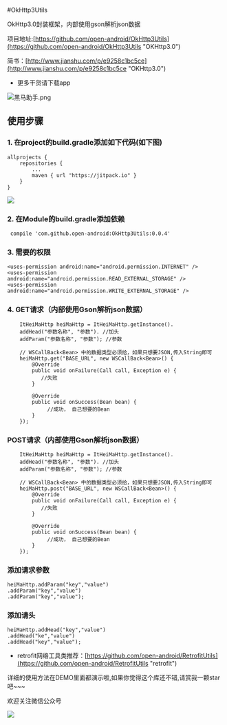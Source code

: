 #OkHttp3Utils

OkHttp3.0封装框架，内部使用gson解析json数据

项目地址:[https://github.com/open-android/OkHttp3Utils](https://github.com/open-android/OkHttp3Utils "OKHttp3.0")

简书：[http://www.jianshu.com/p/e9258c1bc5ce](http://www.jianshu.com/p/e9258c1bc5ce "OKHttp3.0")

* 更多干货请下载app


![黑马助手.png](http://upload-images.jianshu.io/upload_images/4037105-f777f1214328dcc4.png?imageMogr2/auto-orient/strip%7CimageView2/2/w/1240)


## 使用步骤
### 1. 在project的build.gradle添加如下代码(如下图)

	allprojects {
	    repositories {
	        ...
	        maven { url "https://jitpack.io" }
	    }
	}

![](http://oi5nqn6ce.bkt.clouddn.com/itheima/booster/code/jitpack.png)

### 2. 在Module的build.gradle添加依赖

     compile 'com.github.open-android:OkHttp3Utils:0.0.4'



### 3. 需要的权限

	<uses-permission android:name="android.permission.INTERNET" />
	<uses-permission android:name="android.permission.READ_EXTERNAL_STORAGE" />
	<uses-permission android:name="android.permission.WRITE_EXTERNAL_STORAGE" />



### 4. GET请求（内部使用Gson解析json数据）

        ItHeiMaHttp heiMaHttp = ItHeiMaHttp.getInstance().
        addHead("参数名称", "参数"). //加头
        addParam("参数名称", "参数"); //参数

        // WSCallBack<Bean> 中的数据类型必须给，如果只想要JSON,传入String即可
        heiMaHttp.get("BASE_URL", new WSCallBack<Bean>() {
            @Override
            public void onFailure(Call call, Exception e) {
               //失败
            }

            @Override
            public void onSuccess(Bean bean) {
                 //成功， 自己想要的Bean
            }
        });

### POST请求（内部使用Gson解析json数据）

        ItHeiMaHttp heiMaHttp = ItHeiMaHttp.getInstance().
        addHead("参数名称", "参数"). //加头
        addParam("参数名称", "参数"); //参数

        // WSCallBack<Bean> 中的数据类型必须给，如果只想要JSON,传入String即可
        heiMaHttp.post("BASE_URL", new WSCallBack<Bean>() {
            @Override
            public void onFailure(Call call, Exception e) {
               //失败
            }

            @Override
            public void onSuccess(Bean bean) {
                 //成功， 自己想要的Bean
            }
        });

### 添加请求参数

	heiMaHttp.addParam("key","value")
	.addParam("key","value")
	.addParam("key","value");


### 添加请头

	heiMaHttp.addHead("key","value")
	.addHead("ke","value")
	.addHead("key","value");


* retrofit网络工具类推荐：[https://github.com/open-android/RetrofitUtils](https://github.com/open-android/RetrofitUtils "retrofit")

详细的使用方法在DEMO里面都演示啦,如果你觉得这个库还不错,请赏我一颗star吧~~~ 

欢迎关注微信公众号

![](http://oi5nqn6ce.bkt.clouddn.com/itheima/booster/code/qrcode.png)
